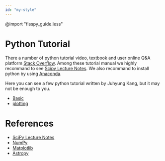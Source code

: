 ```yaml
---
id: "my-style"
---
```


@import "fisspy_guide.less"

# Python Tutorial

There a number of python tutorial video, textbook and user online Q&A platform [Stack Overflow](https://stackoverflow.com/). Among these tutorial manual we highly recommand to see [Scipy Lecture Notes](http://scipy-lectures.org/). We also recommand to install python by using [Anaconda](https://www.anaconda.com/products/individual).

Here you can see a few python tutorial written by Juhyung Kang, but it may not be enough to you.
* [Basic](http://astro.snu.ac.kr/~jhkang/tutorial/Python_Basic.html)
* [plotting](http://astro.snu.ac.kr/~jhkang/tutorial/Python_graphics.html)

# References
* [SciPy Lecture Notes](http://scipy-lectures.org/_downloads/ScipyLectures-simple.pdf)
* [NumPy](https://numpy.org/doc/stable/numpy-user.pdf)
* [Matplotlib](https://matplotlib.org/Matplotlib.pdf)
* [Astropy](http://learn.astropy.org/)
